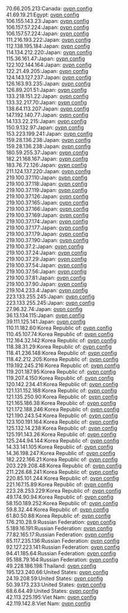 70.66.205.213:Canada: [ovpn config](vpn/70_66_205_213.ovpn)  
41.69.19.21:Egypt: [ovpn config](vpn/41_69_19_21.ovpn)  
106.155.143.23:Japan: [ovpn config](vpn/106_155_143_23.ovpn)  
106.157.57.224:Japan: [ovpn config](vpn/106_157_57_224.ovpn)  
106.157.57.224:Japan: [ovpn config](vpn/106_157_57_224.ovpn)  
111.216.193.222:Japan: [ovpn config](vpn/111_216_193_222.ovpn)  
112.138.195.184:Japan: [ovpn config](vpn/112_138_195_184.ovpn)  
114.134.212.220:Japan: [ovpn config](vpn/114_134_212_220.ovpn)  
115.36.161.47:Japan: [ovpn config](vpn/115_36_161_47.ovpn)  
122.102.144.164:Japan: [ovpn config](vpn/122_102_144_164.ovpn)  
122.21.49.205:Japan: [ovpn config](vpn/122_21_49_205.ovpn)  
124.143.127.237:Japan: [ovpn config](vpn/124_143_127_237.ovpn)  
126.163.93.235:Japan: [ovpn config](vpn/126_163_93_235.ovpn)  
126.89.201.51:Japan: [ovpn config](vpn/126_89_201_51.ovpn)  
133.218.151.22:Japan: [ovpn config](vpn/133_218_151_22.ovpn)  
133.32.217.70:Japan: [ovpn config](vpn/133_32_217_70.ovpn)  
138.64.113.207:Japan: [ovpn config](vpn/138_64_113_207.ovpn)  
147.192.140.77:Japan: [ovpn config](vpn/147_192_140_77.ovpn)  
14.133.22.215:Japan: [ovpn config](vpn/14_133_22_215.ovpn)  
150.9.132.97:Japan: [ovpn config](vpn/150_9_132_97.ovpn)  
153.223.199.241:Japan: [ovpn config](vpn/153_223_199_241.ovpn)  
159.28.136.238:Japan: [ovpn config](vpn/159_28_136_238.ovpn)  
159.28.136.238:Japan: [ovpn config](vpn/159_28_136_238.ovpn)  
180.59.255.37:Japan: [ovpn config](vpn/180_59_255_37.ovpn)  
182.21.168.167:Japan: [ovpn config](vpn/182_21_168_167.ovpn)  
183.76.72.126:Japan: [ovpn config](vpn/183_76_72_126.ovpn)  
211.124.137.220:Japan: [ovpn config](vpn/211_124_137_220.ovpn)  
219.100.37.110:Japan: [ovpn config](vpn/219_100_37_110.ovpn)  
219.100.37.118:Japan: [ovpn config](vpn/219_100_37_118.ovpn)  
219.100.37.119:Japan: [ovpn config](vpn/219_100_37_119.ovpn)  
219.100.37.126:Japan: [ovpn config](vpn/219_100_37_126.ovpn)  
219.100.37.165:Japan: [ovpn config](vpn/219_100_37_165.ovpn)  
219.100.37.166:Japan: [ovpn config](vpn/219_100_37_166.ovpn)  
219.100.37.169:Japan: [ovpn config](vpn/219_100_37_169.ovpn)  
219.100.37.174:Japan: [ovpn config](vpn/219_100_37_174.ovpn)  
219.100.37.177:Japan: [ovpn config](vpn/219_100_37_177.ovpn)  
219.100.37.179:Japan: [ovpn config](vpn/219_100_37_179.ovpn)  
219.100.37.190:Japan: [ovpn config](vpn/219_100_37_190.ovpn)  
219.100.37.2:Japan: [ovpn config](vpn/219_100_37_2.ovpn)  
219.100.37.24:Japan: [ovpn config](vpn/219_100_37_24.ovpn)  
219.100.37.29:Japan: [ovpn config](vpn/219_100_37_29.ovpn)  
219.100.37.54:Japan: [ovpn config](vpn/219_100_37_54.ovpn)  
219.100.37.56:Japan: [ovpn config](vpn/219_100_37_56.ovpn)  
219.100.37.81:Japan: [ovpn config](vpn/219_100_37_81.ovpn)  
219.100.37.90:Japan: [ovpn config](vpn/219_100_37_90.ovpn)  
219.104.233.4:Japan: [ovpn config](vpn/219_104_233_4.ovpn)  
223.133.255.245:Japan: [ovpn config](vpn/223_133_255_245.ovpn)  
223.133.255.245:Japan: [ovpn config](vpn/223_133_255_245.ovpn)  
27.96.32.74:Japan: [ovpn config](vpn/27_96_32_74.ovpn)  
36.13.134.115:Japan: [ovpn config](vpn/36_13_134_115.ovpn)  
39.111.125.141:Japan: [ovpn config](vpn/39_111_125_141.ovpn)  
110.11.182.60:Korea Republic of: [ovpn config](vpn/110_11_182_60.ovpn)  
110.45.107.74:Korea Republic of: [ovpn config](vpn/110_45_107_74.ovpn)  
112.164.32.142:Korea Republic of: [ovpn config](vpn/112_164_32_142.ovpn)  
118.38.31.29:Korea Republic of: [ovpn config](vpn/118_38_31_29.ovpn)  
118.41.236.148:Korea Republic of: [ovpn config](vpn/118_41_236_148.ovpn)  
118.42.212.205:Korea Republic of: [ovpn config](vpn/118_42_212_205.ovpn)  
119.192.245.216:Korea Republic of: [ovpn config](vpn/119_192_245_216.ovpn)  
119.201.187.95:Korea Republic of: [ovpn config](vpn/119_201_187_95.ovpn)  
119.207.4.150:Korea Republic of: [ovpn config](vpn/119_207_4_150.ovpn)  
120.142.234.41:Korea Republic of: [ovpn config](vpn/120_142_234_41.ovpn)  
121.131.152.188:Korea Republic of: [ovpn config](vpn/121_131_152_188.ovpn)  
121.135.250.90:Korea Republic of: [ovpn config](vpn/121_135_250_90.ovpn)  
121.165.186.38:Korea Republic of: [ovpn config](vpn/121_165_186_38.ovpn)  
121.172.188.246:Korea Republic of: [ovpn config](vpn/121_172_188_246.ovpn)  
121.190.243.54:Korea Republic of: [ovpn config](vpn/121_190_243_54.ovpn)  
123.100.191.164:Korea Republic of: [ovpn config](vpn/123_100_191_164.ovpn)  
125.132.14.238:Korea Republic of: [ovpn config](vpn/125_132_14_238.ovpn)  
125.191.143.26:Korea Republic of: [ovpn config](vpn/125_191_143_26.ovpn)  
125.244.94.144:Korea Republic of: [ovpn config](vpn/125_244_94_144.ovpn)  
14.33.141.105:Korea Republic of: [ovpn config](vpn/14_33_141_105.ovpn)  
14.36.198.247:Korea Republic of: [ovpn config](vpn/14_36_198_247.ovpn)  
182.222.166.21:Korea Republic of: [ovpn config](vpn/182_222_166_21.ovpn)  
203.229.208.48:Korea Republic of: [ovpn config](vpn/203_229_208_48.ovpn)  
211.226.68.241:Korea Republic of: [ovpn config](vpn/211_226_68_241.ovpn)  
220.85.101.244:Korea Republic of: [ovpn config](vpn/220_85_101_244.ovpn)  
221.167.15.89:Korea Republic of: [ovpn config](vpn/221_167_15_89.ovpn)  
223.28.253.229:Korea Republic of: [ovpn config](vpn/223_28_253_229.ovpn)  
49.174.90.94:Korea Republic of: [ovpn config](vpn/49_174_90_94.ovpn)  
58.150.189.252:Korea Republic of: [ovpn config](vpn/58_150_189_252.ovpn)  
59.8.32.44:Korea Republic of: [ovpn config](vpn/59_8_32_44.ovpn)  
61.80.50.88:Korea Republic of: [ovpn config](vpn/61_80_50_88.ovpn)  
176.210.28.9:Russian Federation: [ovpn config](vpn/176_210_28_9.ovpn)  
5.189.16.191:Russian Federation: [ovpn config](vpn/5_189_16_191.ovpn)  
77.82.165.17:Russian Federation: [ovpn config](vpn/77_82_165_17.ovpn)  
85.117.235.136:Russian Federation: [ovpn config](vpn/85_117_235_136.ovpn)  
92.127.223.141:Russian Federation: [ovpn config](vpn/92_127_223_141.ovpn)  
94.41.185.64:Russian Federation: [ovpn config](vpn/94_41_185_64.ovpn)  
95.188.79.164:Russian Federation: [ovpn config](vpn/95_188_79_164.ovpn)  
49.228.186.198:Thailand: [ovpn config](vpn/49_228_186_198.ovpn)  
195.123.240.66:United States: [ovpn config](vpn/195_123_240_66.ovpn)  
24.19.208.59:United States: [ovpn config](vpn/24_19_208_59.ovpn)  
50.39.173.233:United States: [ovpn config](vpn/50_39_173_233.ovpn)  
68.6.64.49:United States: [ovpn config](vpn/68_6_64_49.ovpn)  
42.113.225.195:Viet Nam: [ovpn config](vpn/42_113_225_195.ovpn)  
42.119.142.8:Viet Nam: [ovpn config](vpn/42_119_142_8.ovpn)  

